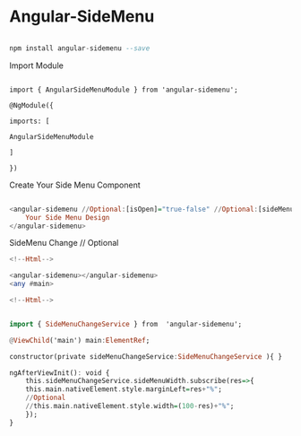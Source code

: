 
# Angular-SideMenu

  

```hs

npm install angular-sidemenu --save

```

Import Module

  

```

import { AngularSideMenuModule } from 'angular-sidemenu';

@NgModule({

imports: [

AngularSideMenuModule

]

})

```


Create Your Side Menu Component

```hs

<angular-sidemenu //Optional:[isOpen]="true-false" //Optional:[sideMenuIndex]="1.0 - 4.0">
	Your Side Menu Design
</angular-sidemenu>

```

SideMenu Change     //	Optional

```hs
<!--Html-->

<angular-sidemenu></angular-sidemenu>
<any #main>

<!--Html-->
```

```hs

import { SideMenuChangeService } from  'angular-sidemenu';

@ViewChild('main') main:ElementRef;

constructor(private sideMenuChangeService:SideMenuChangeService ){ }

ngAfterViewInit(): void {
	this.sideMenuChangeService.sideMenuWidth.subscribe(res=>{
	this.main.nativeElement.style.marginLeft=res+"%";
	//Optional
	//this.main.nativeElement.style.width=(100-res)+"%";
	});
}
```